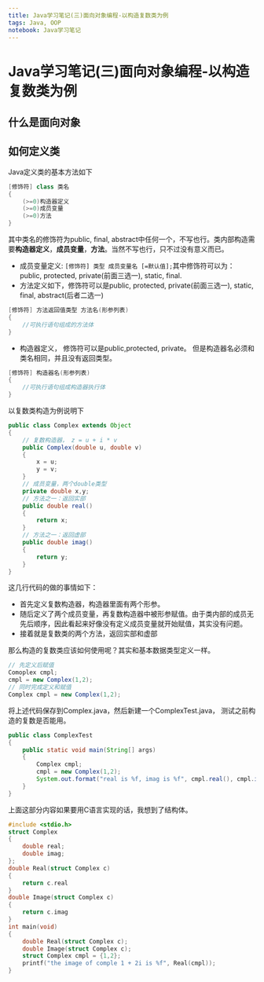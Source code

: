 ```yaml
---
title: Java学习笔记(三)面向对象编程-以构造复数类为例
tags: Java, OOP
notebook: Java学习笔记
---
```

# Java学习笔记(三)面向对象编程-以构造复数类为例

## 什么是面向对象

## 如何定义类

Java定义类的基本方法如下

```Java
[修饰符] class 类名
{
    (>=0)构造器定义
    (>=0)成员变量
    (>=0)方法
}
```

其中类名的修饰符为public, final, abstract中任何一个，不写也行。类内部构造需要**构造器定义**，**成员变量**，**方法**。当然不写也行，只不过没有意义而已。

- 成员变量定义: `[修饰符] 类型 成员变量名 [=默认值];`其中修饰符可以为：public, protected, private(前面三选一), static, final.
- 方法定义如下，修饰符可以是public, protected, private(前面三选一), static, final, abstract(后者二选一)

```Java
[修饰符] 方法返回值类型 方法名(形参列表)
{
    //可执行语句组成的方法体
}
```

- 构造器定义， 修饰符可以是public,protected, private。 但是构造器名必须和类名相同，并且没有返回类型。

```Java
[修饰符] 构造器名(形参列表)
{
    //可执行语句组成构造器执行体
}
```

以复数类构造为例说明下

```Java
public class Complex extends Object
{
    // 复数构造器， z = u + i * v
    public Complex(double u, double v)
    {
        x = u;
        y = v;
    }
    // 成员变量，两个double类型
    private double x,y;
    // 方法之一：返回实部
    public double real()
    {
        return x;
    }
    // 方法之一：返回虚部
    public double imag()
    {
        return y;
    }
}
```

这几行代码的做的事情如下：

- 首先定义复数构造器，构造器里面有两个形参。
- 随后定义了两个成员变量，再复数构造器中被形参赋值。由于类内部的成员无先后顺序，因此看起来好像没有定义成员变量就开始赋值，其实没有问题。
- 接着就是复数类的两个方法，返回实部和虚部

那么构造的复数类应该如何使用呢？其实和基本数据类型定义一样。

```Java
// 先定义后赋值
Comoplex cmpl;
cmpl = new Complex(1,2);
// 同时完成定义和赋值
Complex cmpl = new Complex(1,2);
```

将上述代码保存到Complex.java，然后新建一个ComplexTest.java， 测试之前构造的复数是否能用。

```Java
public class ComplexTest
{
    public static void main(String[] args)
    {
        Complex cmpl;
        cmpl = new Complex(1,2);
        System.out.format("real is %f, imag is %f", cmpl.real(), cmpl.imag());
    }
}
```

上面这部分内容如果要用C语言实现的话，我想到了结构体。

```C
#include <stdio.h>
struct Complex
{
    double real;
    double imag;
};
double Real(struct Complex c)
{
    return c.real
}
double Image(struct Complex c)
{
    return c.imag
}
int main(void)
{
    double Real(struct Complex c);
    double Image(struct Complex c);
    struct Complex cmpl = {1,2};
    printf("the image of comple 1 + 2i is %f", Real(cmpl));
}
```